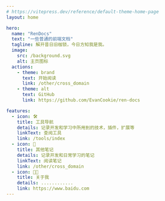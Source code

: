 ```yaml
---
# https://vitepress.dev/reference/default-theme-home-page
layout: home

hero:
  name: "RenDocs"
  text: "一些普通的前端文档"
  tagline: 解开昔日旧枷锁，今日方知我是我。
  image:
    src: /background.svg
    alt: 主页图标
  actions:
    - theme: brand
      text: 开始阅读
      link: /other/cross_domain
    - theme: alt
      text: GitHub
      link: https://github.com/EvanCookie/ren-docs

features:
  - icon: 🛠️
    title: 工具导航
    details: 记录开发和学习中所用到的技术，插件，扩展等
    linkText: 查阅工具
    link: /tools/index
  - icon: 📖
    title: 其他笔记
    details: 记录开发和日常学习的笔记
    linkText: 阅读笔记
    link: /other/cross_domain
  - icon: 🧑‍💻
    title: 关于我
    details: ............
    link: https://www.baidu.com
---
```

